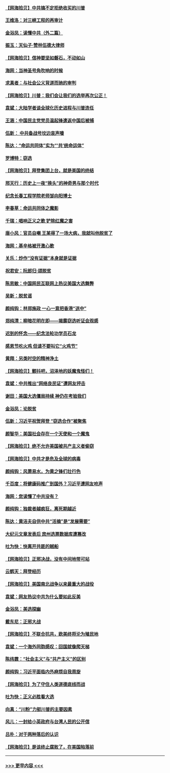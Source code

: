 #### [【网海拾贝】中共搞不定拒绝收买的川普](../pages/nsc993/n12598955.md?t=12062102) 
#### [王维洛：对三峡工程的再审计](../pages/nsc993/n12598436.md?t=12062102) 
#### [金浴凤：读懂中共（外二篇）](../pages/nsc993/n12597943.md?t=12062102) 
#### [振玉：天仙子‧赞林伍德大律师](../pages/nsc993/n12597929.md?t=12062102) 
#### [【网海拾贝】信神要坚如磐石，不动如山](../pages/nsc993/n12597901.md?t=12062102) 
#### [海网：当神圣号角吹响的时候](../pages/nsc993/n12595891.md?t=12062102) 
#### [求真者：与社会公义背道而驰的审判](../pages/nsc993/n12595868.md?t=12062102) 
#### [【网海拾贝】川普：我们会让我们的选举再次公正！](../pages/nsc993/n12594930.md?t=12062102) 
#### [袁斌：大陆学者谈全球化历史进程与川普连任](../pages/nsc993/n12594690.md?t=12062102) 
#### [王涵：中国民主党党员温起锋遣返中国后被捕](../pages/nsc993/n12594540.md?t=12062102) 
#### [伍新： 中共备战号坟边哀声嚎](../pages/nsc993/n12593086.md?t=12062102) 
#### [陈达：“命运共同体”实为“‘共’统命运体”](../pages/nsc993/n12590865.md?t=12062102) 
#### [罗博特：窃选](../pages/nsc993/n12590619.md?t=12062102) 
#### [【网海拾贝】拜登集团上台，就是美国的终结](../pages/nsc993/n12589725.md?t=12062102) 
#### [邢天行：历史上一夜“换头”的神奇男与那个时代](../pages/nsc993/n12589424.md?t=12062102) 
#### [纪念长春工程学院老师邹向阳博士](../pages/nsc993/n12585390.md?t=12062102) 
#### [李春草：命运共同体之魔影](../pages/nsc993/n12585026.md?t=12062102) 
#### [千瑞：唱响正义之歌 铲除红魔之害](../pages/nsc993/n12585002.md?t=12062102) 
#### [唐小风：官员自嘲 王某得了一场大病，我就叫他脱贫了](../pages/nsc993/n12584981.md?t=12062102) 
#### [海网：基辛格被开激心歌](../pages/nsc993/n12584946.md?t=12062102) 
#### [关乐：炒作“没有证据”本身就是证据](../pages/nsc993/n12583146.md?t=12062102) 
#### [祝君安：阮郎归‧颂脱贫](../pages/nsc993/n12583119.md?t=12062102) 
#### [陈思敏：中国网民互联网上热议美国大选舞弊](../pages/nsc993/n12582845.md?t=12062102) 
#### [吴新：脱贫谣](../pages/nsc993/n12580839.md?t=12062102) 
#### [颜纯钩：林郑施政 一心一意把香港“送中”](../pages/nsc993/n12580805.md?t=12062102) 
#### [郑纯清：柳暗花明在即——揭露窃选听证会观感](../pages/nsc993/n12580795.md?t=12062102) 
#### [迟到的怀念——纪念法轮功学员石龙](../pages/nsc993/n12580245.md?t=12062102) 
#### [感恩节吃火鸡  但请不要叫它“火鸡节”](../pages/nsc993/n12580252.md?t=12062102) 
#### [黄翔：另类时空的精神净土](../pages/nsc993/n12578638.md?t=12062102) 
#### [【网海拾贝】颤抖吧，沼泽地的妖魔鬼怪们！](../pages/nsc993/n12578552.md?t=12062102) 
#### [袁斌：中共推出“网络良民证”遭网友抨击](../pages/nsc993/n12578511.md?t=12062102) 
#### [谢田：美国大选僵局持续 神仍在考验我们](../pages/nsc993/n12577432.md?t=12062102) 
#### [金浴凤：论脱贫](../pages/nsc993/n12576386.md?t=12062102) 
#### [伍新：习近平祝贺拜登 “窃选合作”被聚焦](../pages/nsc993/n12576358.md?t=12062102) 
#### [颜智华：美国社会存在一个天使和一个魔鬼](../pages/nsc993/n12574299.md?t=12062102) 
#### [【网海拾贝】绝不允许美国被共产主义者偷窃](../pages/nsc993/n12573396.md?t=12062102) 
#### [【网海拾贝】中共才是危及全球的病毒](../pages/nsc993/n12571204.md?t=12062102) 
#### [颜纯钩：风萧易水，为黄之锋们壮行色](../pages/nsc993/n12571487.md?t=12062102) 
#### [千百度：将健康码推广到国外？习近平遭网友呛声](../pages/nsc993/n12570808.md?t=12062102) 
#### [海网：您读懂了中共没有？](../pages/nsc993/n12570487.md?t=12062102) 
#### [颜纯钩：独裁者越疯狂，离死期越近](../pages/nsc993/n12569055.md?t=12062102) 
#### [陈达：黄洁夫自供中共“活摘”是“发展需要”](../pages/nsc993/n12568541.md?t=12062102) 
#### [大纪元文章发表后 宾州选票数据库遭篡改](../pages/nsc993/n12568105.md?t=12062102) 
#### [吐为快：快离开共匪的贼船](../pages/nsc993/n12568462.md?t=12062102) 
#### [【网海拾贝】正邪决战，没有中间地带可站](../pages/nsc993/n12568439.md?t=12062102) 
#### [云鹤天：拜登经历](../pages/nsc993/n12567294.md?t=12062102) 
#### [【网海拾贝】美国南北战争以来最重大的战役](../pages/nsc993/n12567247.md?t=12062102) 
#### [袁斌：网友热议中共为什么要如此反美](../pages/nsc993/n12567162.md?t=12062102) 
#### [金浴凤：美选探幽](../pages/nsc993/n12567147.md?t=12062102) 
#### [戴东尼：正邪大战](../pages/nsc993/n12567033.md?t=12062102) 
#### [【网海拾贝】不联合抗共，欧美终将沦为殖民地](../pages/nsc993/n12565068.md?t=12062102) 
#### [袁斌：一个海外同胞感叹：回国就像爬天梯](../pages/nsc993/n12564986.md?t=12062102) 
#### [陈纬霆：“社会主义”与“共产主义”的区别](../pages/nsc993/n12562417.md?t=12062102) 
#### [颜纯钩：习近平面临内外麻烦自我周旋](../pages/nsc993/n12563356.md?t=12062102) 
#### [【网海拾贝】为了守住人类道德底线而战](../pages/nsc993/n12562542.md?t=12062102) 
#### [吐为快：正义必胜看大选](../pages/nsc993/n12561967.md?t=12062102) 
#### [向真：“川粉”力挺川普的主要因素](../pages/nsc993/n12560774.md?t=12062102) 
#### [风儿：一封给小英政府与台湾人民的公开信](../pages/nsc993/n12560581.md?t=12062102) 
#### [吕朴：对于两种落后的认识](../pages/nsc993/n12560492.md?t=12062102) 
#### [【网海拾贝】是该终止腐败了，在美国陷落前](../pages/nsc993/n12559936.md?t=12062102) 

----
#### [ >>> 更早内容 <<< ](../indexes/nsc993-earlier.md)
